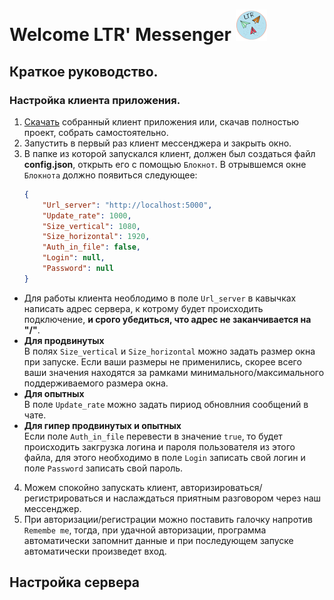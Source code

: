 # Welcome LTR' Messenger ![](https://github.com/atom20000/Messenger/blob/main/GUI/ak0OVX0kHW050x50.png?raw=true)
## Краткое руководство.
### Настройка клиента приложения.
1. [Скачать](https://github.com/atom20000/Messenger) собранный клиент приложения или, скачав полностью проект, собрать самостоятельно.
2. Запустить в первый раз клиент мессенджера и закрыть окно.
3. В папке из которой запускался клиент, должен был создаться файл **config.json**, открыть его с помощью `Блокнот`.
   В отрывшемся окне `Блокнота` должно появиться следующее:
	```json
	{
		"Url_server": "http://localhost:5000",
		"Update_rate": 1000,
		"Size_vertical": 1080,
		"Size_horizontal": 1920,
		"Auth_in_file": false,
		"Login": null,
		"Password": null
	}
	```
  - Для работы клиента необлодимо в поле `Url_server` в кавычках написать адрес сервера, к котрому будет происходить подключение, **и срого убедиться, что адрес не заканчивается на "/"**.  
  - **Для продвинутых**  
В полях `Size_vertical` и `Size_horizontal` можно задать размер окна при запуске. Если ваши размеры не применились, скорее всего ваши значения находятся за рамками минимального/максимального поддерживаемого размера окна.  
  - **Для опытных**  
В поле `Update_rate` можно задать пириод обновлния сообщений в чате.  
  - **Для гипер продвинутых и опытных**  
Если поле `Auth_in_file` перевести в значение `true`, то будет происходить закгрузка логина и пароля пользователя из этого файла, для этого необходимо в поле `Login` записать свой логин и поле `Password` записать свой пароль.
4. Можем спокойно запускать клиент, авторизироваться/регистрироваться и наслаждаться приятным разговором через наш мессенджер.
5. При авторизации/регистрации можно поставить галочку напротив `Remembe me`, тогда, при удачной авторизации, программа автоматически запомнит данные и при последующем запуске автоматически произведет вход.
## Настройка сервера 
